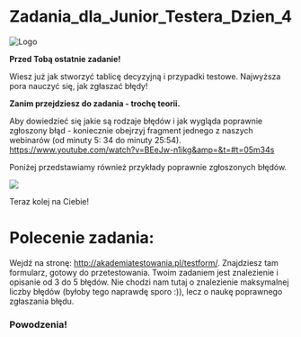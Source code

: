 # Zadania_dla_Junior_Testera_Dzien_4
<img alt="Logo" src="https://testuj.pl/blog/wp-content/uploads/2018/07/testujpl_logo.png">


**Przed Tobą ostatnie zadanie!** 



Wiesz już jak stworzyć tablicę decyzyjną i przypadki testowe. 
Najwyższa pora nauczyć się, jak zgłaszać błędy!


**Zanim przejdziesz do zadania - trochę teorii.**



Aby dowiedzieć się jakie są rodzaje błędów i jak wygląda poprawnie zgłoszony błąd - koniecznie obejrzyj fragment jednego z naszych webinarów (od minuty 5: 34  do minuty 25:54). https://www.youtube.com/watch?v=BEeJw-n1ikg&amp=&t=#t=05m34s 




Poniżej przedstawiamy również przykłady poprawnie zgłoszonych błędów.

<img src="https://blog.testuj.pl/wp-content/uploads/2018/07/błędy1.png">



Teraz kolej na Ciebie!



# Polecenie zadania: 



Wejdź na stronę: http://akademiatestowania.pl/testform/. Znajdziesz tam formularz, gotowy do przetestowania. Twoim zadaniem jest znalezienie i opisanie od 3 do 5 błędów. 
Nie chodzi nam tutaj o znalezienie maksymalnej liczby błędów (byłoby tego naprawdę sporo :)), lecz o naukę poprawnego zgłaszania błędu. 


### Powodzenia!
